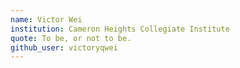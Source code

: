 ```yaml
---
name: Victor Wei
institution: Cameron Heights Collegiate Institute
quote: To be, or not to be.
github_user: victoryqwei
---
```


